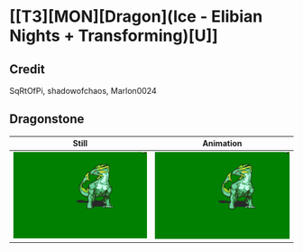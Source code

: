 # [\[T3\]\[MON\]\[Dragon\]\(Ice - Elibian Nights + Transforming\)\[U\]]

## Credit

SqRtOfPi, shadowofchaos, Marlon0024
	
## Dragonstone

| Still | Animation |
| :---: | :-------: |
| ![Dragonstone still](./Dragonstone_000.png) | ![Dragonstone animation](./Dragonstone.gif) |
